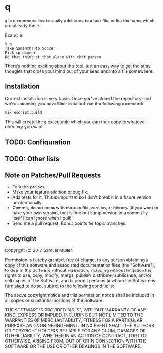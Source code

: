 # q

`q` is a command line to easily add items to a text file, or list the items
which are already there. 

Example:

```
% q
Take Samantha to Soccer
Pick up dinner
Do that thing at that place with that person
```

There's nothing exciting about this tool, just an easy way to get the stray
thoughts that cross your mind out of your head and into a file somewhere.

## Installation

Current installation is very basic. Once you've cloned the repository–and we're
assuming you have Elixir installed–run the following command:

```
mix escript.build
```

This will create the `q` executable which you can then copy to whatever
directory you want.

## TODO: Configuration

## TODO: Other lists

## Note on Patches/Pull Requests

* Fork the project.
* Make your feature addition or bug fix.
* Add tests for it. This is important so I don't break it in a
  future version unintentionally.
* Commit, do not mess with mix.exs file, version, or history.
  (if you want to have your own version, that is fine but
   bump version in a commit by itself I can ignore when I pull)
* Send me a pull request. Bonus points for topic branches.

## Copyright

Copyright (c) 2017 Samuel Mullen

Permission is hereby granted, free of charge, to any person obtaining a copy
of this software and associated documentation files (the "Software"), to deal
in the Software without restriction, including without limitation the rights
to use, copy, modify, merge, publish, distribute, sublicense, and/or sell
copies of the Software, and to permit persons to whom the Software is
furnished to do so, subject to the following conditions:

The above copyright notice and this permission notice shall be included in all
copies or substantial portions of the Software.

THE SOFTWARE IS PROVIDED "AS IS", WITHOUT WARRANTY OF ANY KIND, EXPRESS OR
IMPLIED, INCLUDING BUT NOT LIMITED TO THE WARRANTIES OF MERCHANTABILITY,
FITNESS FOR A PARTICULAR PURPOSE AND NONINFRINGEMENT. IN NO EVENT SHALL THE
AUTHORS OR COPYRIGHT HOLDERS BE LIABLE FOR ANY CLAIM, DAMAGES OR OTHER
LIABILITY, WHETHER IN AN ACTION OF CONTRACT, TORT OR OTHERWISE, ARISING FROM,
OUT OF OR IN CONNECTION WITH THE SOFTWARE OR THE USE OR OTHER DEALINGS IN THE
SOFTWARE.

